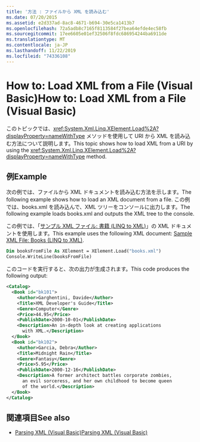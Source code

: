 ```yaml
---
title: '方法 : ファイルから XML を読み込む'
ms.date: 07/20/2015
ms.assetid: e2d337ad-8ac8-4671-b694-30e5ca1413b7
ms.openlocfilehash: 72a5adb8c7165f8113584f27bea64efde4ec58fb
ms.sourcegitcommit: 17ee6605e01ef32506f8fdc686954244ba6911de
ms.translationtype: MT
ms.contentlocale: ja-JP
ms.lasthandoff: 11/22/2019
ms.locfileid: "74336108"
---
```

# <a name="how-to-load-xml-from-a-file-visual-basic"></a><span data-ttu-id="ea119-102">How to: Load XML from a File (Visual Basic)</span><span class="sxs-lookup"><span data-stu-id="ea119-102">How to: Load XML from a File (Visual Basic)</span></span>

<span data-ttu-id="ea119-103">このトピックでは、<xref:System.Xml.Linq.XElement.Load%2A?displayProperty=nameWithType> メソッドを使用して URI から XML を読み込む方法について説明します。</span><span class="sxs-lookup"><span data-stu-id="ea119-103">This topic shows how to load XML from a URI by using the <xref:System.Xml.Linq.XElement.Load%2A?displayProperty=nameWithType> method.</span></span>

## <a name="example"></a><span data-ttu-id="ea119-104">例</span><span class="sxs-lookup"><span data-stu-id="ea119-104">Example</span></span>

<span data-ttu-id="ea119-105">次の例では、ファイルから XML ドキュメントを読み込む方法を示します。</span><span class="sxs-lookup"><span data-stu-id="ea119-105">The following example shows how to load an XML document from a file.</span></span> <span data-ttu-id="ea119-106">この例では、books.xml を読み込んで、XML ツリーをコンソールに出力します。</span><span class="sxs-lookup"><span data-stu-id="ea119-106">The following example loads books.xml and outputs the XML tree to the console.</span></span>

<span data-ttu-id="ea119-107">この例では、「[サンプル XML ファイル: 書籍 (LINQ to XML)](../../../../visual-basic/programming-guide/concepts/linq/sample-xml-file-books-linq-to-xml.md)」の XML ドキュメントを使用します。</span><span class="sxs-lookup"><span data-stu-id="ea119-107">This example uses the following XML document: [Sample XML File: Books (LINQ to XML)](../../../../visual-basic/programming-guide/concepts/linq/sample-xml-file-books-linq-to-xml.md).</span></span>

```vb
Dim booksFromFile As XElement = XElement.Load("books.xml")
Console.WriteLine(booksFromFile)
```

<span data-ttu-id="ea119-108">このコードを実行すると、次の出力が生成されます。</span><span class="sxs-lookup"><span data-stu-id="ea119-108">This code produces the following output:</span></span>

```xml
<Catalog>
  <Book id="bk101">
    <Author>Garghentini, Davide</Author>
    <Title>XML Developer's Guide</Title>
    <Genre>Computer</Genre>
    <Price>44.95</Price>
    <PublishDate>2000-10-01</PublishDate>
    <Description>An in-depth look at creating applications
      with XML.</Description>
  </Book>
  <Book id="bk102">
    <Author>Garcia, Debra</Author>
    <Title>Midnight Rain</Title>
    <Genre>Fantasy</Genre>
    <Price>5.95</Price>
    <PublishDate>2000-12-16</PublishDate>
    <Description>A former architect battles corporate zombies,
      an evil sorceress, and her own childhood to become queen
      of the world.</Description>
  </Book>
</Catalog>
```

## <a name="see-also"></a><span data-ttu-id="ea119-109">関連項目</span><span class="sxs-lookup"><span data-stu-id="ea119-109">See also</span></span>

- [<span data-ttu-id="ea119-110">Parsing XML (Visual Basic)</span><span class="sxs-lookup"><span data-stu-id="ea119-110">Parsing XML (Visual Basic)</span></span>](../../../../visual-basic/programming-guide/concepts/linq/parsing-xml.md)

